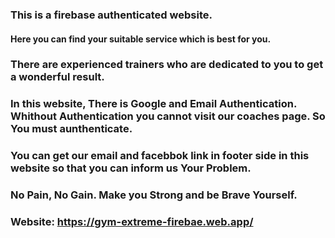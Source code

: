 ### This is a firebase authenticated website.




#### Here you can find your suitable service which is best for you.



### There are experienced trainers who are dedicated to you to get a wonderful result.



### In this website, There is Google and Email Authentication. Whithout Authentication you cannot visit our coaches page. So You must aunthenticate.


### You can get our email and facebbok link in footer side in this website so that you can inform us Your Problem.




### No Pain, No Gain. Make you Strong and be Brave Yourself.

### Website: https://gym-extreme-firebae.web.app/